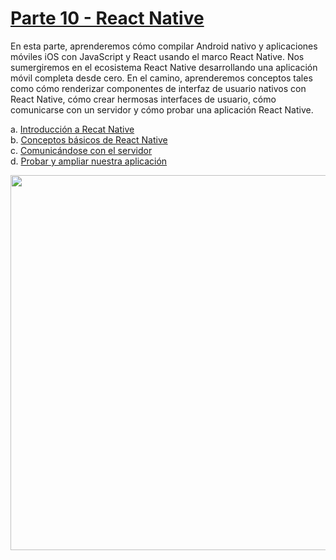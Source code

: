# [Parte 10 - React Native](https://fullstackopen.com/es/part10)

En esta parte, aprenderemos cómo compilar Android nativo y aplicaciones móviles iOS con JavaScript y React usando el marco React Native. Nos sumergiremos en el ecosistema React Native desarrollando una aplicación móvil completa desde cero. En el camino, aprenderemos conceptos tales como cómo renderizar componentes de interfaz de usuario nativos con React Native, cómo crear hermosas interfaces de usuario, cómo comunicarse con un servidor y cómo probar una aplicación React Native.

a. [Introducción a Recat Native](https://fullstackopen.com/es/part10/introduccion_a_react_native)  
b. [Conceptos básicos de React Native](https://fullstackopen.com/es/part10/conceptos_basicos_de_react_native)  
c. [Comunicándose con el servidor](https://fullstackopen.com/es/part10/comunicandose_con_el_servidor)  
d. [Probar y ampliar nuestra aplicación](https://fullstackopen.com/es/part10/probar_y_ampliar_nuestra_aplicacion)

<img src="https://github.com/jgomez2531/Full-Stack-Open/assets/76822966/12b008c3-5f53-4c0c-ae57-781644381694" class="center" width="600" />
